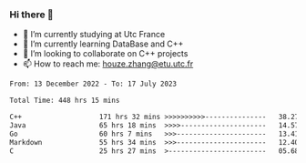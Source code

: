 ### Hi there 👋
- 🔭 I’m currently studying at Utc France
- 🌱 I’m currently learning DataBase and C++
- 👯 I’m looking to collaborate on C++ projects
- 📫 How to reach me: houze.zhang@etu.utc.fr

<!--START_SECTION:waka-->

```txt
From: 13 December 2022 - To: 17 July 2023

Total Time: 448 hrs 15 mins

C++                   171 hrs 32 mins >>>>>>>>>>---------------   38.27 %
Java                  65 hrs 18 mins  >>>>---------------------   14.57 %
Go                    60 hrs 7 mins   >>>----------------------   13.41 %
Markdown              55 hrs 34 mins  >>>----------------------   12.40 %
C                     25 hrs 27 mins  >------------------------   05.68 %
```

<!--END_SECTION:waka-->
